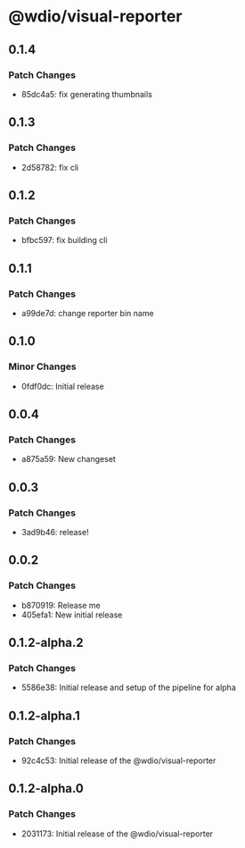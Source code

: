 # @wdio/visual-reporter

## 0.1.4

### Patch Changes

- 85dc4a5: fix generating thumbnails

## 0.1.3

### Patch Changes

- 2d58782: fix cli

## 0.1.2

### Patch Changes

- bfbc597: fix building cli

## 0.1.1

### Patch Changes

- a99de7d: change reporter bin name

## 0.1.0

### Minor Changes

- 0fdf0dc: Initial release

## 0.0.4

### Patch Changes

- a875a59: New changeset

## 0.0.3

### Patch Changes

- 3ad9b46: release!

## 0.0.2

### Patch Changes

- b870919: Release me
- 405efa1: New initial release

## 0.1.2-alpha.2

### Patch Changes

- 5586e38: Initial release and setup of the pipeline for alpha

## 0.1.2-alpha.1

### Patch Changes

- 92c4c53: Initial release of the @wdio/visual-reporter

## 0.1.2-alpha.0

### Patch Changes

- 2031173: Initial release of the @wdio/visual-reporter
